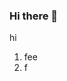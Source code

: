 ### Hi there 👋
hi 
1. fee
2. f
<!--
**Korra15/Korra15** is a ✨ _special_ ✨ repository because its `README.md` (this file) appears on your GitHub profile.

Here are some ideas to get you started:
hi +
1. fee
2. f
 
- 🔭 I’m currently working on ... Vue Js
- 🌱 I’m currently learning ...
- 👯 I’m looking to collaborate on ...
- 🤔 I’m looking for help with ...
- 💬 Ask me about ...
- 📫 How to reach me: ...
- 😄 Pronouns: ...
- ⚡ Fun fact: ...
-->
